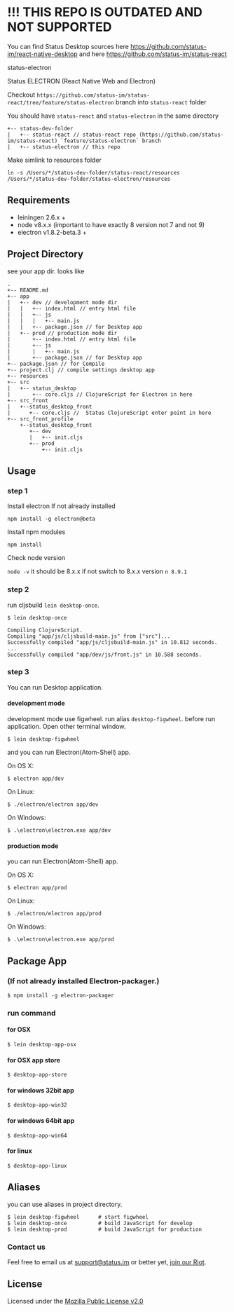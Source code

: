 # !!! THIS REPO IS OUTDATED AND NOT SUPPORTED 
You can find Status Desktop sources here https://github.com/status-im/react-native-desktop and here https://github.com/status-im/status-react



status-electron

Status ELECTRON (React Native Web and Electron)

Checkout `https://github.com/status-im/status-react/tree/feature/status-electron` branch into `status-react` folder 

You should have `status-react` and `status-electron` in the same directory

```
+-- status-dev-folder
|   +-- status-react // status-react repo (https://github.com/status-im/status-react) `feature/status-electron` branch
|   +-- status-electron // this repo

```

Make simlink to resources folder 

```
ln -s /Users/*/status-dev-folder/status-react/resources /Users/*/status-dev-folder/status-electron/resources
```

## Requirements

* leiningen 2.6.x +
* node v8.x.x (important to have exactly 8 version not 7 and not 9)
* electron v1.8.2-beta.3 +


## Project Directory

  see your app dir. looks like

```
.
+-- README.md
+-- app
|   +-- dev // development mode dir
|   |   +-- index.html // entry html file
|   |   +-- js
|   |   |   +-- main.js
|   |   +-- package.json // for Desktop app
|   +-- prod // production mode dir
|       +-- index.html // entry html file
|       +-- js
|       |   +-- main.js
|       +-- package.json // for Desktop app
+-- package.json // for Compile
+-- project.clj // compile settings desktop app
+-- resources
+-- src
|   +-- status_desktop
|       +-- core.cljs // ClojureScript for Electron in here
+-- src_front
|   +--status_desktop_front
|      +-- core.cljs //  Status ClojureScript enter point in here
+-- src_front_profile
    +--status_desktop_front
       +-- dev
       |   +-- init.cljs
       +-- prod
           +-- init.cljs
```

## Usage

### step 1

Install electron If not already installed

`npm install -g electron@beta`

Install npm modules

`npm install`

Check node version

`node -v` it should be 8.x.x if not switch to 8.x.x version `n 8.9.1`

### step 2

run cljsbuild `lein desktop-once`.


```
$ lein desktop-once

Compiling ClojureScript.
Compiling "app/js/cljsbuild-main.js" from ["src"]...
Successfully compiled "app/js/cljsbuild-main.js" in 10.812 seconds.
...
Successfully compiled "app/dev/js/front.js" in 10.588 seconds.
```


### step 3

You can run Desktop application.

#### development mode

development mode use figwheel. run alias `desktop-figwheel`.  before run application.
Open other terminal window.

```
$ lein desktop-figwheel
```

and you can run Electron(Atom-Shell) app.

On OS X:

```
$ electron app/dev
```

On Linux:

```
$ ./electron/electron app/dev
```

On Windows:

```
$ .\electron\electron.exe app/dev
```


#### production mode

you can run Electron(Atom-Shell) app.

On OS X:

```
$ electron app/prod
```

On Linux:

```
$ ./electron/electron app/prod
```

On Windows:

```
$ .\electron\electron.exe app/prod
```


## Package App

### (If not already installed Electron-packager.)

```
$ npm install -g electron-packager
```

### run command

#### for OSX

```
$ lein desktop-app-osx
```

#### for OSX app store

```
$ desktop-app-store
```

#### for windows 32bit app

```
$ desktop-app-win32
```

#### for windows 64bit app

```
$ desktop-app-win64
```

#### for linux

```
$ desktop-app-linux
```


## Aliases

you can use aliases in project directory.

```
$ lein desktop-figwheel      # start figwheel
$ lein desktop-once          # build JavaScript for develop 
$ lein desktop-prod          # build JavaScript for production
```

### Contact us
 
 Feel free to email us at [support@status.im](mailto:support@status.im) or better yet, [join our Riot](http://chat.status.im/#/register).
 
## License
 
Licensed under the [Mozilla Public License v2.0](https://github.com/status-im/status-react/blob/develop/LICENSE.md)
